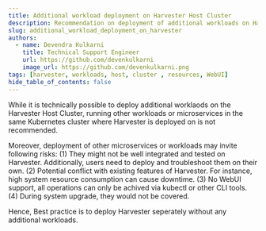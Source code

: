 ```yaml
---
title: Additional workload deployment on Harvester Host Cluster
description: Recommendation on deployment of additional workloads on Harvester Cluster 
slug: additional_workload_deployment_on_harvester
authors:
  - name: Devendra Kulkarni
    title: Technical Support Engineer
    url: https://github.com/devenkulkarni
    image_url: https://github.com/devenkulkarni.png
tags: [harvester, workloads, host, cluster , resources, WebUI]
hide_table_of_contents: false
---
```


While it is technically possible to deploy additional worklaods on the Harvester Host Cluster, running other workloads or microservices in the same Kubernetes cluster where Harvester is deployed on is not recommended.

Moreover, deployment of other microservices or workloads may invite following risks: 
(1) They might not be well integrated and tested on Harvester. Additionally, users need to deploy and troubleshoot them on their own.
(2) Potential conflict with existing features of Harvester. For instance, high system resource consumption can cause downtime.
(3) No WebUI support, all operations can only be achived via kubectl or other CLI tools.
(4) During system upgrade, they would not be covered.

Hence, Best practice is to deploy Harvester seperately without any additional workloads.
